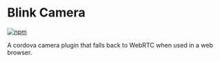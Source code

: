 # Blink Camera

 [![npm](https://img.shields.io/npm/v/@blinkmobile/blink-camera.svg?maxAge=2592000)](https://www.npmjs.com/package/@blinkmobile/blink-camera)


A cordova camera plugin that falls back to WebRTC when used in a web browser.
